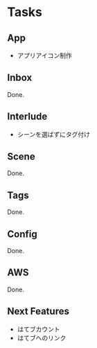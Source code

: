 Tasks
=====

## App

- アプリアイコン制作

## Inbox

Done.

## Interlude

- シーンを選ばずにタグ付け

## Scene

Done.

## Tags

Done.

## Config

Done.

## AWS

Done.

## Next Features

- はてブカウント
- はてブへのリンク
